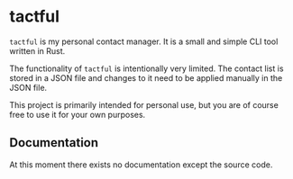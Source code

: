 # tactful

`tactful` is my personal contact manager. It is a small and simple CLI tool written in Rust.

The functionality of `tactful` is intentionally very limited. The contact list is stored in a JSON
file and changes to it need to be applied manually in the JSON file.

This project is primarily intended for personal use, but you are of course free to use it for your
own purposes.

## Documentation

At this moment there exists no documentation except the source code.
